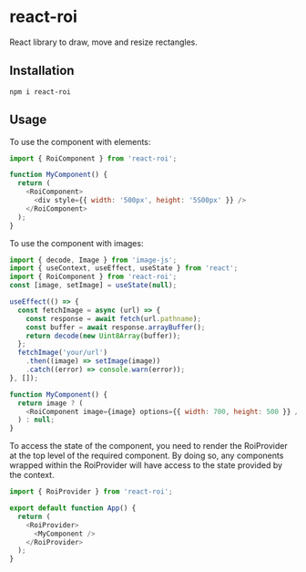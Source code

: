 # react-roi

React library to draw, move and resize rectangles.

## Installation

```console
npm i react-roi
```

## Usage

To use the component with elements:

```js
import { RoiComponent } from 'react-roi';

function MyComponent() {
  return (
    <RoiComponent>
      <div style={{ width: '500px', height: '5S00px' }} />
    </RoiComponent>
  );
}
```

To use the component with images:

```js
import { decode, Image } from 'image-js';
import { useContext, useEffect, useState } from 'react';
import { RoiComponent } from 'react-roi';
const [image, setImage] = useState(null);

useEffect(() => {
  const fetchImage = async (url) => {
    const response = await fetch(url.pathname);
    const buffer = await response.arrayBuffer();
    return decode(new Uint8Array(buffer));
  };
  fetchImage('your/url')
    .then((image) => setImage(image))
    .catch((error) => console.warn(error));
}, []);

function MyComponent() {
  return image ? (
    <RoiComponent image={image} options={{ width: 700, height: 500 }} />
  ) : null;
}
```

To access the state of the component, you need to render the RoiProvider at the top level of the required component. By doing so, any components wrapped within the RoiProvider will have access to the state provided by the context.

```js
import { RoiProvider } from 'react-roi';

export default function App() {
  return (
    <RoiProvider>
      <MyComponent />
    </RoiProvider>
  );
}
```

[npm-image]: https://img.shields.io/npm/v/react-roi.svg
[npm-url]: https://npmjs.org/package/react-roi
[ci-image]: https://github.com/zakodium-oss/react-roi/workflows/Node.js%20CI/badge.svg?branch=main
[ci-url]: https://github.com/zakodium-oss/react-roi/actions?query=workflow%3A%22Node.js+CI%22
[download-image]: https://img.shields.io/npm/dm/react-roi.svg
[download-url]: https://npmjs.org/package/react-roi
